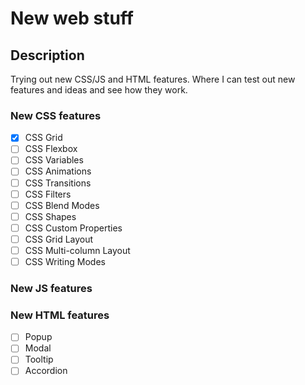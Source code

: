 # New web stuff

## Description

Trying out new CSS/JS and HTML features.
Where I can test out new features and ideas and see how they work.

### New CSS features

- [x] CSS Grid
- [ ] CSS Flexbox
- [ ] CSS Variables
- [ ] CSS Animations
- [ ] CSS Transitions
- [ ] CSS Filters
- [ ] CSS Blend Modes
- [ ] CSS Shapes
- [ ] CSS Custom Properties
- [ ] CSS Grid Layout
- [ ] CSS Multi-column Layout
- [ ] CSS Writing Modes

### New JS features

### New HTML features

- [ ] Popup
- [ ] Modal
- [ ] Tooltip
- [ ] Accordion
